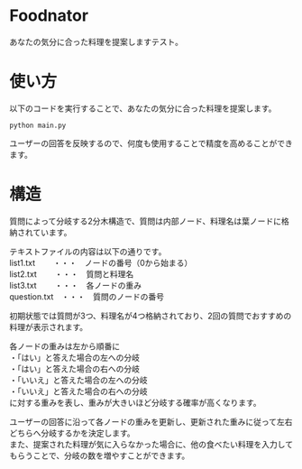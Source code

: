 # Foodnator
あなたの気分に合った料理を提案しますテスト。

# 使い方
 
以下のコードを実行することで、あなたの気分に合った料理を提案します。

```
python main.py
```

ユーザーの回答を反映するので、何度も使用することで精度を高めることができます。 
 
# 構造

質問によって分岐する2分木構造で、質問は内部ノード、料理名は葉ノードに格納されています。

テキストファイルの内容は以下の通りです。  
list1.txt　 　・・・　ノードの番号（0から始まる）  
list2.txt 　　・・・　質問と料理名  
list3.txt　 　・・・　各ノードの重み  
question.txt　・・・　質問のノードの番号  

初期状態では質問が3つ、料理名が4つ格納されており、2回の質問でおすすめの料理が表示されます。

各ノードの重みは左から順番に  
・「はい」と答えた場合の左への分岐  
・「はい」と答えた場合の右への分岐  
・「いいえ」と答えた場合の左への分岐  
・「いいえ」と答えた場合の右への分岐  
に対する重みを表し、重みが大きいほど分岐する確率が高くなります。

ユーザーの回答に沿って各ノードの重みを更新し、更新された重みに従って左右どちらへ分岐するかを決定します。  
また、提案された料理が気に入らなかった場合に、他の食べたい料理を入力してもらうことで、分岐の数を増やすことができます。

